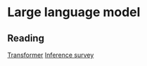 # Large language model

## Reading
[Transformer](https://e2eml.school/transformers.html)
[Inference survey](https://arxiv.org/abs/2302.14017)
